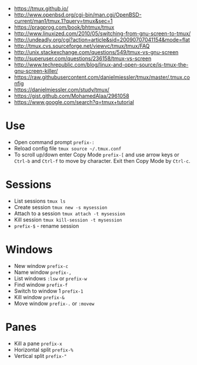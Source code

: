 - https://tmux.github.io/
- http://www.openbsd.org/cgi-bin/man.cgi/OpenBSD-current/man1/tmux.1?query=tmux&sec=1
- https://pragprog.com/book/bhtmux/tmux
- http://www.linuxized.com/2010/05/switching-from-gnu-screen-to-tmux/
- http://undeadly.org/cgi?action=article&sid=20090707041154&mode=flat
- http://tmux.cvs.sourceforge.net/viewvc/tmux/tmux/FAQ
- http://unix.stackexchange.com/questions/549/tmux-vs-gnu-screen
- http://superuser.com/questions/236158/tmux-vs-screen
- http://www.techrepublic.com/blog/linux-and-open-source/is-tmux-the-gnu-screen-killer/
- https://raw.githubusercontent.com/danielmiessler/tmux/master/.tmux.config
- https://danielmiessler.com/study/tmux/
- https://gist.github.com/MohamedAlaa/2961058
- https://www.google.com/search?q=tmux+tutorial

# Use
- Open command prompt `prefix-:`
- Reload config file `tmux source ~/.tmux.conf`
- To scroll up/down enter Copy Mode `prefix-[` and use arrow keys or `Ctrl-b` and `Ctrl-f` to move by character. Exit then Copy Mode by `Ctrl-c`.

# Sessions
- List sessions `tmux ls`
- Create session `tmux new -s mysession`
- Attach to a session `tmux attach -t mysession`
- Kill session `tmux kill-session -t mysession`
- `prefix-$` - rename session

# Windows
- New window `prefix-c`
- Name window `prefix-,`
- List windows `:lsw` or `prefix-w`
- Find window `prefix-f`
- Switch to window 1 `prefix-1`
- Kill window `prefix-&`
- Move window `prefix-.` or `:movew`

# Panes
- Kill a pane `prefix-x`
- Horizontal split `prefix-%`
- Vertical split `prefix-"`
